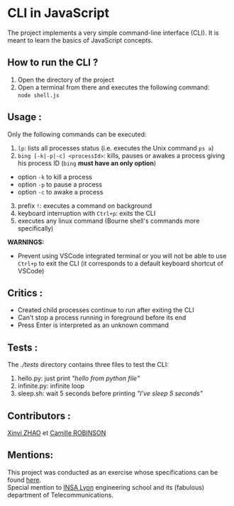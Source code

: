 # CLI in JavaScript
The project implements a very simple command-line interface (CLI). It is meant to learn the basics of JavaScript concepts.

## How to run the CLI ?
1. Open the directory of the project
2. Open a terminal from there and executes the following command:  
`node shell.js`  



## Usage :
Only the following commands can be executed:  
1. `lp`: lists all processes status (i.e. executes the Unix command `ps a`)
2. `bing [-k|-p|-c] <processId>`: kills, pauses or awakes a process giving his process ID (`bing` **must have an only option**)
- option `-k` to kill a process
- option `-p` to pause a process
- option `-c` to awake a process
3. prefix `!`: executes a command on background
4. keyboard interruption with `Ctrl+p`: exits the CLI  
5. executes any linux command (Bourne shell's commands more specifically)  

**WARNINGS:** 
- Prevent using VSCode integrated terminal or you will not be able to use `Ctrl+p` to exit the CLI (it corresponds to a default keyboard shortcut of VSCode)  

## Critics :
- Created child processes continue to run after exiting the CLI
- Can't stop a process running in foreground before its end
- Press Enter is interpreted as an unknown command

## Tests :
The *./tests* directory contains three files to test the CLI:
1. hello.py: just print *"hello from python file"*
2. infinite.py: infinite loop
3. sleep.sh: wait 5 seconds before printing *"I've sleep 5 seconds"*

## Contributors :
[Xinyi ZHAO](https://github.com/Xinyi25) et [Camille ROBINSON](https://github.com/camileen)

## Mentions:
This project was conducted as an exercise whose specifications can be found [here](https://github.com/sfrenot/javascript/blob/master/ProjectDesc.md).  
Special mention to [INSA Lyon](https://www.insa-lyon.fr) engineering school and its (fabulous) department of Telecommunications.